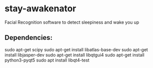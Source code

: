 # stay-awakenator

Facial Recognition software to detect sleepiness and wake you up
## Dependencies:
sudo apt-get scipy
sudo apt-get install libatlas-base-dev
sudo apt-get install libjasper-dev
sudo apt-get install libqtgui4
sudo apt-get install python3-pyqt5
sudo apt install libqt4-test

